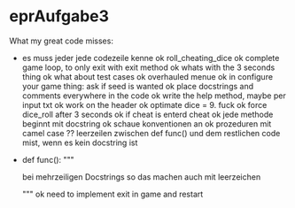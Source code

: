 # eprAufgabe3

What my great code misses:
- es muss jeder jede codezeile kenne
ok roll_cheating_dice
ok complete game loop, to only exit with exit method
ok whats with the 3 seconds thing
ok what about test cases
ok overhauled menue
ok in configure your game thing: ask if seed is wanted
ok place docstrings and comments everywhere in the code
ok write the help method, maybe per input txt
ok work on the header
ok optimate dice = 9. fuck
ok force dice_roll after 3 seconds
ok if cheat is enterd cheat
ok jede methode beginnt mit docstring
ok schaue konventionen an
ok prozeduren mit camel case
?? leerzeilen zwischen def func() und dem restlichen code mist, 
wenn es kein docstring ist
- def func():
	"""
	
	bei mehrzeiligen Docstrings 
	so das machen auch mit leerzeichen
	
	"""
ok need to implement exit in game and restart
